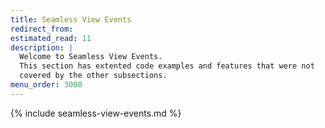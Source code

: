 ```yaml
---
title: Seamless View Events
redirect_from:
estimated_read: 11
description: |
  Welcome to Seamless View Events.
  This section has extented code examples and features that were not
  covered by the other subsections.
menu_order: 3000
---
```


{% include seamless-view-events.md %}